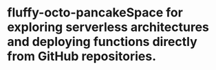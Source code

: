 # fluffy-octo-pancakeSpace for exploring serverless architectures and deploying functions directly from GitHub repositories.
